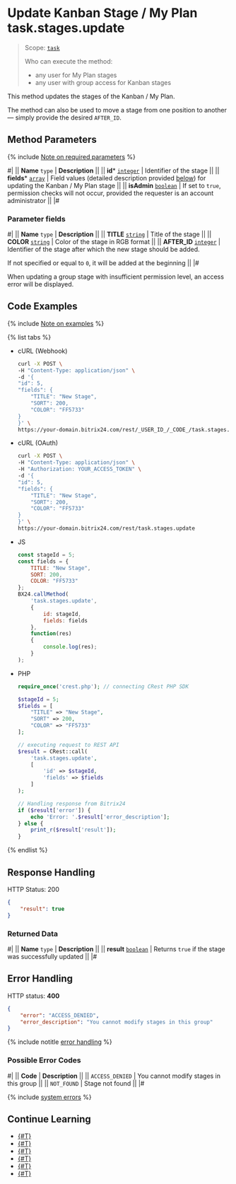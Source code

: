 # Update Kanban Stage / My Plan task.stages.update

> Scope: [`task`](../../scopes/permissions.md)
>
> Who can execute the method:
> - any user for My Plan stages
> - any user with group access for Kanban stages

This method updates the stages of the Kanban / My Plan.

The method can also be used to move a stage from one position to another — simply provide the desired `AFTER_ID`.

## Method Parameters

{% include [Note on required parameters](../../../_includes/required.md) %}

#|
|| **Name**
`type` | **Description** ||
|| **id***
[`integer`](../../data-types.md) | Identifier of the stage ||
|| **fields***
[`array`](../../data-types.md) | Field values (detailed description provided [below](#parametr-fields)) for updating the Kanban / My Plan stage ||
|| **isAdmin**
[`boolean`](../../data-types.md) | If set to `true`, permission checks will not occur, provided the requester is an account administrator ||
|#

### Parameter fields

#|
|| **Name**
`type` | **Description** ||
|| **TITLE** [`string`](../../data-types.md) | Title of the stage ||
|| **COLOR** [`string`](../../data-types.md) | Color of the stage in RGB format ||
|| **AFTER_ID** [`integer`](../../data-types.md) | Identifier of the stage after which the new stage should be added.

If not specified or equal to `0`, it will be added at the beginning ||
|#

When updating a group stage with insufficient permission level, an access error will be displayed.

## Code Examples

{% include [Note on examples](../../../_includes/examples.md) %}

{% list tabs %}

- cURL (Webhook)

    ```bash
    curl -X POST \
    -H "Content-Type: application/json" \
    -d '{
    "id": 5,
    "fields": {
        "TITLE": "New Stage",
        "SORT": 200,
        "COLOR": "FF5733"
    }
    }' \
    https://your-domain.bitrix24.com/rest/_USER_ID_/_CODE_/task.stages.update
    ```

- cURL (OAuth)

    ```bash
    curl -X POST \
    -H "Content-Type: application/json" \
    -H "Authorization: YOUR_ACCESS_TOKEN" \
    -d '{
    "id": 5,
    "fields": {
        "TITLE": "New Stage",
        "SORT": 200,
        "COLOR": "FF5733"
    }
    }' \
    https://your-domain.bitrix24.com/rest/task.stages.update
    ```

- JS

    ```js
    const stageId = 5;
    const fields = {
        TITLE: "New Stage",
        SORT: 200,
        COLOR: "FF5733"
    };
    BX24.callMethod(
        'task.stages.update',
        {
            id: stageId,
            fields: fields
        },
        function(res)
        {
            console.log(res);
        }
    );
    ```

- PHP

    ```php
    require_once('crest.php'); // connecting CRest PHP SDK

    $stageId = 5;
    $fields = [
        "TITLE" => "New Stage",
        "SORT" => 200,
        "COLOR" => "FF5733"
    ];

    // executing request to REST API
    $result = CRest::call(
        'task.stages.update',
        [
            'id' => $stageId,
            'fields' => $fields
        ]
    );

    // Handling response from Bitrix24
    if ($result['error']) {
        echo 'Error: '.$result['error_description'];
    } else {
        print_r($result['result']);
    }
    ```

{% endlist %}

## Response Handling

HTTP Status: 200

```json
{
    "result": true
}
```

### Returned Data

#|
|| **Name**
`type` | **Description** ||
|| **result** 
[`boolean`](../../data-types.md) | Returns `true` if the stage was successfully updated
||
|#

## Error Handling

HTTP status: **400**

```json
{
    "error": "ACCESS_DENIED",
    "error_description": "You cannot modify stages in this group"
}
```

{% include notitle [error handling](../../../_includes/error-info.md) %}

### Possible Error Codes

#|
|| **Code** | **Description** ||
|| `ACCESS_DENIED` | You cannot modify stages in this group ||
|| `NOT_FOUND` | Stage not found ||
|#

{% include [system errors](../../../_includes/system-errors.md) %}

## Continue Learning 

- [{#T}](./index.md)
- [{#T}](./task-stages-add.md)
- [{#T}](./task-stages-get.md)
- [{#T}](./task-stages-can-move-task.md)
- [{#T}](./task-stages-move-task.md)
- [{#T}](./task-stages-delete.md)